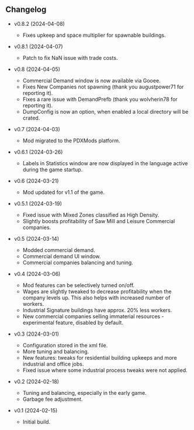 ## Changelog

- v0.8.2 (2024-04-08)
  - Fixes upkeep and space multiplier for spawnable buildings.
  
- v0.8.1 (2024-04-07)
  - Patch to fix NaN issue with trade costs.
  
- v0.8 (2024-04-05)
  - Commercial Demand window is now available via Gooee.
  - Fixes New Companies not spawning (thank you augustpower71 for reporting it).
  - Fixes a rare issue with DemandPrefb (thank you wolvherin78 for reporting it).
  - DumpConfig is now an option, when enabled a local directory will be crated.
  
- v0.7 (2024-04-03)
  - Mod migrated to the PDXMods platform.
  
- v0.6.1 (2024-03-26)
  - Labels in Statistics window are now displayed in the language active during the game startup.
  
- v0.6 (2024-03-21)
  - Mod updated for v1.1 of the game.
  
- v0.5.1 (2024-03-19)
  - Fixed issue with Mixed Zones classified as High Density.
  - Slightly boosts profitability of Saw Mill and Leisure Commercial companies.
  
- v0.5 (2024-03-14)
  - Modded commercial demand.
  - Commercial demand UI window.
  - Commercial companies balancing and tuning.
  
- v0.4 (2024-03-06)
  - Mod features can be selectively turned on/off.
  - Wages are slightly tweaked to decrease profitability when the company levels up. This also helps with increased number of workers.
  - Industrial Signature buildings have approx. 20% less workers.
  - New commercial companies selling immaterial resources - experimental feature, disabled by default.
  
- v0.3 (2024-03-01)
  - Configuration stored in the xml file.
  - More tuning and balancing.
  - New features: tweaks for residential building upkeeps and more industrial and office jobs.
  - Fixed issue where some industrial process tweaks were not applied.
  
- v0.2 (2024-02-18)
  - Tuning and balancing, especially in the early game.
  - Garbage fee adjustment.
  
- v0.1 (2024-02-15)
  - Initial build.
